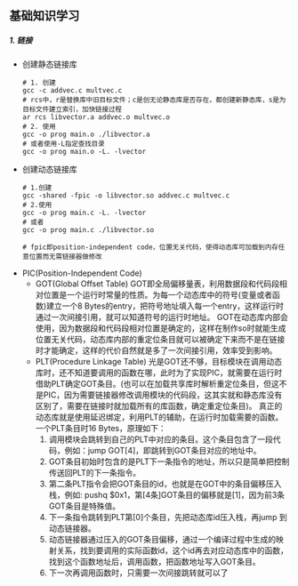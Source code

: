 ## 基础知识学习
##### 1. 链接  
  * 创建静态链接库  
    ```
    # 1. 创建
    gcc -c addvec.c multvec.c
    # rcs中，r是替换库中旧目标文件；c是创无论静态库是否存在，都创建新静态库，s是为目标文件建立索引，加快链接过程
    ar rcs libvector.a addvec.o multvec.o
    # 2. 使用
    gcc -o prog main.o ./libvector.a 
    # 或者使用-L指定查找目录
    gcc -o prog main.o -L. -lvector
    ```
  * 创建动态链接库
    ```
    # 1.创建
    gcc -shared -fpic -o libvector.so addvec.c multvec.c
    # 2.使用
    gcc -o prog main.c -L. -lvector
    # 或者
    gcc -o prog main.c ./libvector.so

    # fpic即position-independent code，位置无关代码，使得动态库可加载到内存任意位置而无需链接器做修改
    ```
  * PIC(Position-Independent Code)
    * GOT(Global Offset Table)
      GOT即全局偏移量表，利用数据段和代码段相对位置是一个运行时常量的性质。为每一个动态库中的符号(变量或者函数)建立一个8 Bytes的entry，把符号地址填入每一个entry，这样运行时通过一次间接引用，就可以知道符号的运行时地址。
      GOT在动态库内部会使用，因为数据段和代码段相对位置是确定的，这样在制作so时就能生成位置无关代码，动态库内部的重定位条目就可以被确定下来而不是在链接时才能确定，这样的代价自然就是多了一次间接引用，效率受到影响。
    * PLT(Procedure Linkage Table)
      光是GOT还不够，目标模块在调用动态库时，还不知道要调用的函数在哪，此时为了实现PIC，就需要在运行时借助PLT确定GOT条目。(也可以在加载共享库时解析重定位条目，但这不是PIC，因为需要链接器修改调用模块的代码段，这其实就和静态库没有区别了，需要在链接时就加载所有的库函数，确定重定位条目)。
      真正的动态库就是使用延迟绑定，利用PLT的辅助，在运行时加载需要的函数。一个PLT条目时16 Bytes，原理如下：
      1. 调用模块会跳转到自己的PLT中对应的条目。这个条目包含了一段代码，例如：jump GOT[4]，即跳转到GOT条目对应的地址中。
      2. GOT条目初始时包含的是PLT下一条指令的地址，所以只是简单把控制传送回PLT的下一条指令。
      3. 第二条PLT指令会把GOT条目的id，也就是在GOT中的条目偏移压入栈，例如: pushq $0x1，第[4条]GOT条目的偏移就是[1]，因为前3条GOT条目是特殊值。
      4. 下一条指令跳转到PLT第[0]个条目，先把动态库id压入栈，再jump 到动态链接器。
      5. 动态链接器通过压入的GOT条目偏移，通过一个编译过程中生成的映射关系，找到要调用的实际函数id，这个id再去对应动态库中的函数，找到这个函数地址后，调用函数，把函数地址写入GOT条目。
      6. 下一次再调用函数时，只需要一次间接跳转就可以了

  
